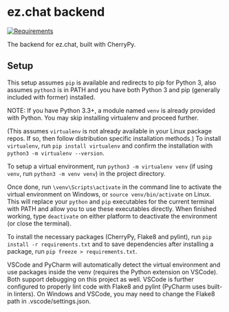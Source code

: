 # ez.chat backend

[![Requirements](http://img.shields.io/badge/requires-CPython%203.5+/PyPy3.5+-blue.svg?style=popout&logo=python)](https://python.org/download)

The backend for ez.chat, built with CherryPy.

## Setup

This setup assumes `pip` is available and redirects to pip for Python 3, also assumes `python3` is in PATH and you have both Python 3 and pip (generally included with former) installed.

NOTE: If you have Python 3.3+, a module named `venv` is already provided with Python. You may skip installing virtualenv and proceed further.

(This assumes `virtualenv` is not already available in your Linux package repos. If so, then follow distribution specific installation methods.) To install `virtualenv`, run `pip install virtualenv` and confirm the installation with `python3 -m virtualenv --version`.

To setup a virtual environment, run `python3 -m virtualenv venv` (if using `venv`, run `python3 -m venv venv`) in the project directory.

Once done, run `\venv\Scripts\activate` in the command line to activate the virtual environment on Windows, or `source venv/bin/activate` on Linux. This will replace your `python` and `pip` executables for the current terminal with PATH and allow you to use these executables directly. When finished working, type `deactivate` on either platform to deactivate the environment (or close the terminal).

To install the necessary packages (CherryPy, Flake8 and pylint), run `pip install -r requirements.txt` and to save dependencies after installing a package, run `pip freeze > requirements.txt`.

VSCode and PyCharm will automatically detect the virtual environment and use packages inside the venv (requires the Python extension on VSCode). Both support debugging on this project as well. VSCode is further configured to properly lint code with Flake8 and pylint (PyCharm uses built-in linters). On Windows and VSCode, you may need to change the Flake8 path in .vscode/settings.json.
